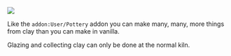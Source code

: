 
![](/wshop?addon=User/Pottery/Batch&file=building_user_pottery_batch.txt&id=BATCH_KILN)

Like the `addon:User/Pottery` addon you can make many, many, more things from clay than you can make
in vanilla.

Glazing and collecting clay can only be done at the normal kiln.
